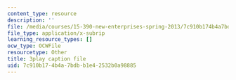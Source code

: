 ```yaml
---
content_type: resource
description: ''
file: /media/courses/15-390-new-enterprises-spring-2013/7c910b174b4a7bdbb1e42532b0a98885_JyYoXu0cJwA.srt
file_type: application/x-subrip
learning_resource_types: []
ocw_type: OCWFile
resourcetype: Other
title: 3play caption file
uid: 7c910b17-4b4a-7bdb-b1e4-2532b0a98885
---
```

